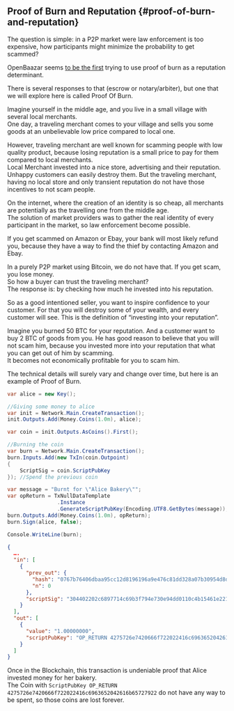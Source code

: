 ## Proof of Burn and Reputation {#proof-of-burn-and-reputation}

The question is simple: in a P2P market were law enforcement is too expensive, how participants might minimize the probability to get scammed?

OpenBaazar seems [to be the first](https://gist.github.com/dionyziz/e3b296861175e0ebea4b) trying to use proof of burn as a reputation determinant.

There is several responses to that (escrow or notary/arbiter), but one that we will explore here is called Proof Of Burn.

Imagine yourself in the middle age, and you live in a small village with several local merchants.  
One day, a traveling merchant comes to your village and sells you some goods at an unbelievable low price compared to local one.

However, traveling merchant are well known for scamming people with low quality product, because losing reputation is a small price to pay for them compared to local merchants.  
Local Merchant invested into a nice store, advertising and their reputation. Unhappy customers can easily destroy them. But the traveling merchant, having no local store and only transient reputation do not have those incentives to not scam people.

On the internet, where the creation of an identity is so cheap, all merchants are potentially as the travelling one from the middle age.  
The solution of market providers was to gather the real identity of every participant in the market, so law enforcement become possible.

If you get scammed on Amazon or Ebay, your bank will most likely refund you, because they have a way to find the thief by contacting Amazon and Ebay.

In a purely P2P market using Bitcoin, we do not have that. If you get scam, you lose money.  
So how a buyer can trust the traveling merchant?  
The response is: by checking how much he invested into his reputation.

So as a good intentioned seller, you want to inspire confidence to your customer. For that you will destroy some of your wealth, and every customer will see. This is the definition of “investing into your reputation”.

Imagine you burned 50 BTC for your reputation. And a customer want to buy 2 BTC of goods from you. He has good reason to believe that you will not scam him, because you invested more into your reputation that what you can get out of him by scamming.  
It becomes not economically profitable for you to scam him.

The technical details will surely vary and change over time, but here is an example of Proof of Burn.  

```cs
var alice = new Key();

//Giving some money to alice
var init = Network.Main.CreateTransaction();
init.Outputs.Add(Money.Coins(1.0m), alice);

var coin = init.Outputs.AsCoins().First();

//Burning the coin
var burn = Network.Main.CreateTransaction();
burn.Inputs.Add(new TxIn(coin.Outpoint)
{
    ScriptSig = coin.ScriptPubKey
}); //Spend the previous coin

var message = "Burnt for \"Alice Bakery\"";
var opReturn = TxNullDataTemplate
                .Instance
                .GenerateScriptPubKey(Encoding.UTF8.GetBytes(message));
burn.Outputs.Add(Money.Coins(1.0m), opReturn);
burn.Sign(alice, false);

Console.WriteLine(burn);
```  

```json
{
  ….
  "in": [
    {
      "prev_out": {
        "hash": "0767b76406dbaa95cc12d8196196a9e476c81dd328a07b30954d8de256aa1e9f",
        "n": 0
      },
      "scriptSig": "304402202c6897714c69b3f794e730e94dd0110c4b15461e221324b5a78316f97c4dffab0220742c811d62e853dea433e97a4c0ca44e96a0358c9ef950387354fbc24b8964fb01 03fedc2f6458fef30c56cafd71c72a73a9ebfb2125299d8dc6447fdd12ee55a52c"
    }
  ],
  "out": [
    {
      "value": "1.00000000",
      "scriptPubKey": "OP_RETURN 4275726e7420666f722022416c6963652042616b65727922"
    }
  ]
}
```  

Once in the Blockchain, this transaction is undeniable proof that Alice invested money for her bakery.  
The Coin with ```ScriptPubKey OP_RETURN 4275726e7420666f722022416c6963652042616b65727922``` do not have any way to be spent, so those coins are lost forever.
